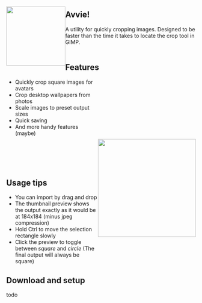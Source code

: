 
<img src="https://user-images.githubusercontent.com/17271572/62006477-0134ed00-b195-11e9-9f0e-a9d32d7e7ebc.png" align="left" height="157px" hspace="0px" vspace="20px">

## Avvie!

A utility for quickly cropping images. Designed to be faster than the time it takes to locate the crop tool in GIMP.
<br><br>

## Features

<img src="https://user-images.githubusercontent.com/17271572/62006516-70aadc80-b195-11e9-8efb-44db232dd62b.png" hspace="0px" vspace="160px" height="260px" align="right">



 - Quickly crop square images for avatars
 - Crop desktop wallpapers from photos
 - Scale images to preset output sizes
 - Quick saving
 - And more handy features (maybe)

<br><br><br><br>

## Usage tips

 - You can import by drag and drop
 - The thumbnail preview shows the output exactly as it would be at 184x184 (minus jpeg compression)
 - Hold <kdb>Ctrl</kbd> to move the selection rectangle slowly
 - Click the preview to toggle between *square* and *circle* (The final output will always be square)

## Download and setup

todo
